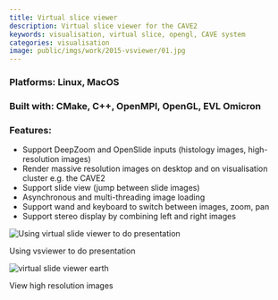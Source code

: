 ```yaml
---
title: Virtual slice viewer
description: Virtual slice viewer for the CAVE2
keywords: visualisation, virtual slice, opengl, CAVE system
categories: visualisation
image: public/imgs/work/2015-vsviewer/01.jpg
---
```


### **Platforms:** Linux, MacOS

### **Built with:** CMake, C++, OpenMPI, OpenGL, EVL Omicron

### **Features:**

- Support DeepZoom and OpenSlide inputs (histology images, high-resolution images)
- Render massive resolution images on desktop and on visualisation cluster e.g. the CAVE2
- Support slide view (jump between slide images)
- Asynchronous and multi-threading image loading
- Support wand and keyboard to switch between images, zoom, pan
- Support stereo display by combining left and right images

<div class="image">
  <img src="<%= baseurl %>/public/imgs/work/2015-vsviewer/02.jpg" alt="Using virtual slide viewer to do presentation"></img>
  <p class="caption">Using vsviewer to do presentation</p>

  <img src="<%= baseurl %>/public/imgs/work/2015-vsviewer/03.jpg" alt="virtual slide viewer earth"></img>
  <p class="caption">View high resolution images</p>
</div>
